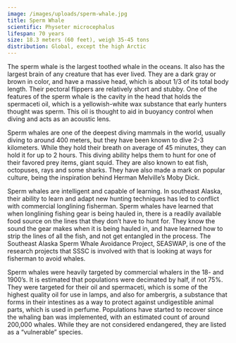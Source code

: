 ```yaml
---
image: /images/uploads/sperm-whale.jpg
title: Sperm Whale
scientific: Physeter microcephalus
lifespan: 70 years
size: 18.3 meters (60 feet), weigh 35-45 tons
distribution: Global, except the high Arctic
---
```


The sperm whale is the largest toothed whale in the oceans. It also has the largest brain of any creature that has ever lived. They are a dark gray or brown in color, and have a massive head, which is about 1/3 of its total body length. Their pectoral flippers are relatively short and stubby. One of the features of the sperm whale is the cavity in the head that holds the spermaceti oil, which is a yellowish-white wax substance that early hunters thought was sperm. This oil is thought to aid in buoyancy control when diving and acts as an acoustic lens.

Sperm whales are one of the deepest diving mammals in the world, usually diving to around 400 meters, but they have been known to dive 2-3 kilometers. While they hold their breath on average of 45 minutes, they can hold it for up to 2 hours. This diving ability helps them to hunt for one of their favored prey items, giant squid. They are also known to eat fish, octopuses, rays and some sharks. They have also made a mark on popular culture, being the inspiration behind Herman Melville’s Moby Dick.

Sperm whales are intelligent and capable of learning. In southeast Alaska, their ability to learn and adapt new hunting techniques has led to conflict with commercial longlining fisherman. Sperm whales have learned that when longlining fishing gear is being hauled in, there is a readily available food source on the lines that they don’t have to hunt for. They know the sound the gear makes when it is being hauled in, and have learned how to strip the lines of all the fish, and not get entangled in the process. The Southeast Alaska Sperm Whale Avoidance Project, SEASWAP, is one of the research projects that SSSC is involved with that is looking at ways for fisherman to avoid whales.

Sperm whales were heavily targeted by commercial whalers in the 18- and 1900’s. It is estimated that populations were decimated by half, if not 75%. They were targeted for their oil and spermaceti, which is some of the highest quality oil for use in lamps, and also for ambergris, a substance that forms in their intestines as a way to protect against undigestible animal parts, which is used in perfume. Populations have started to recover since the whaling ban was implemented, with an estimated count of around 200,000 whales. While they are not considered endangered, they are listed as a “vulnerable” species.
